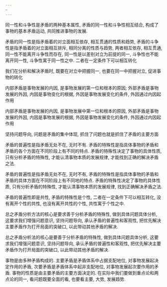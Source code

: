 ```yaml
---
~
---
```

同一性和斗争性是矛盾的两种基本属性, 矛盾的同一性和斗争性相互结合, 构成了事物的基本矛盾运动, 共同推进事物的发展.

矛盾的同一性是指矛盾着的对立面相互依存, 相互贯通的性质和趋势, 矛盾的斗争性是指矛盾着的对立面相互排斥, 相同分离的性质与趋势, 两者相互依存, 相互贯通, 同一性不能离开斗争性而存在, 同一性是以差别对立为前提的同一, 斗争性也不能离开同一性, 斗争性寓于同一性之中. 二者在一定条件下可以相互转化

我们在分析和解决矛盾时, 既要在对立中把握同一, 也要在同一中把握对立, 促进事物的转化

内部矛盾是事物发展的内因, 是事物发展的第一位和根本的原因; 外部矛盾是事物发展的外因, 内因是事物变化的根据, 外因是事物发展变化的条件, 外因通过内因起作用

内部矛盾是事物发展的内因, 是事物发展中第一位和根本的原因, 外部矛盾是事物发展的外因, 内因是事物发展的根据, 外因是事物发展变化的条件, 外因通过内因起作用

坚持问题导向, 问题是矛盾的集中体现, 抓住了问题也就是抓住了矛盾的主要方面

矛盾的普遍性是指矛盾无处不在, 无时不有. 矛盾的特殊性是指具体事物的矛盾和矛盾的各个方面在不同阶段上有不同的特点. 矛盾的特殊性决定了事物的具体性质, 只有分析矛盾的特殊性, 才能认清事物本质的发展规律, 才能找到正确的解决矛盾之法.

矛盾的普遍性是指矛盾无处不在, 无时不有, 矛盾的特殊性是指具体事物的矛盾和矛盾的具体方面在不同阶段上有不同地的特点. 矛盾的特殊性决定了事物的具体性质, 只有分析矛盾的特殊性, 才能认清事物本质的发展规律, 找到正确解决矛盾之法.

矛盾的普遍性即是共性, 矛盾的特殊性是个性, 二者在一定条件下可以相互转化, 没有离开个性的共性, 也没有离开共性的个性, 共性寓于个性之中.

总之矛盾分析方法的核心是要求善于分析矛盾的特殊性, 做到具体问题具体分析, 这要求我们增强问题意识, 坚持问题导向, 承认矛盾的普遍性和客观性, 把优先解决主要矛盾作为打开局面的突破口, 以此带动其他矛盾的解决.

总之矛盾分析法的核心是要善于分析矛盾的特殊性, 做到具体问题具体分析, 这要求我们增强问题意识, 坚持问题导向, 承认矛盾的普遍性和客观性, 把优先解决主要矛盾作为打开局面的突破口, 以此带动其他矛盾的解决.

事物是由多种矛盾构成的. 主要矛盾是矛盾体系中占据支配地位, 对事物发展起决定作用的矛盾, 次要矛盾是矛盾体系中起非支配地位, 对事物发展起次要作用的矛盾. 事物的性质是由主要矛盾的主要方面决定的. 在实际中我们要做到重点论和两点论的同一, 看问题既要全面的看, 也要看主要, 大势, 发展趋势.

